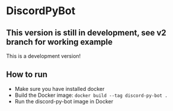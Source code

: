# DiscordPyBot
## This version is still in development, see v2 branch for working example


This is a development version!

## How to run
* Make sure you have installed docker
* Build the Docker image: `docker build --tag discord-py-bot .`
* Run the discord-py-bot image in Docker